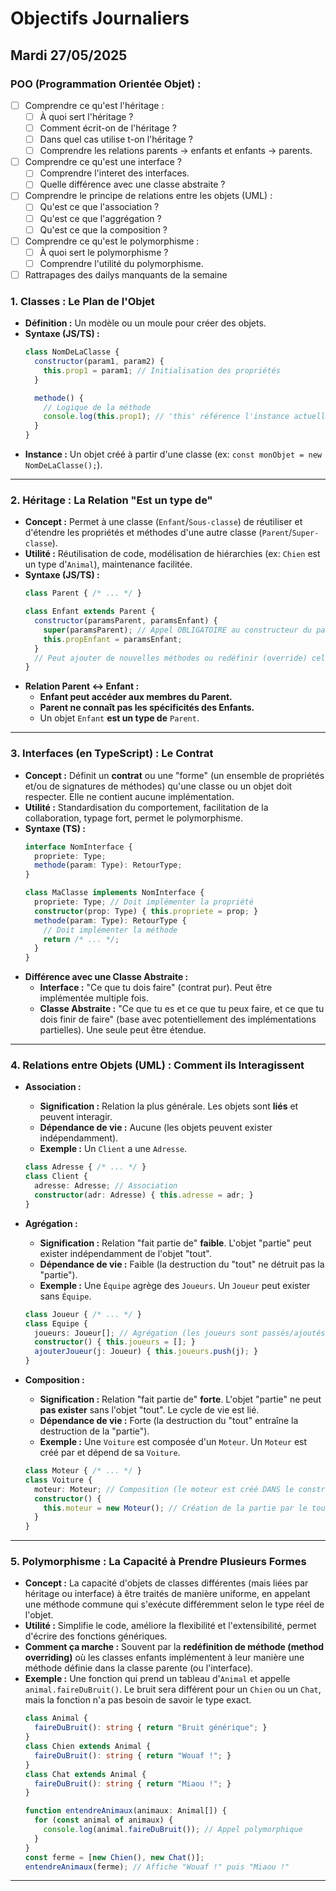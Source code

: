 # Objectifs Journaliers

## Mardi 27/05/2025

### POO (Programmation Orientée Objet) :

- [ ] Comprendre ce qu'est l'héritage :
  - [ ] À quoi sert l'héritage ?
  - [ ] Comment écrit-on de l'héritage ?
  - [ ] Dans quel cas utilise t-on l'héritage ?
  - [ ] Comprendre les relations parents -> enfants et enfants -> parents.
- [ ] Comprendre ce qu'est une interface ?
  - [ ] Comprendre l'interet des interfaces.
  - [ ] Quelle différence avec une classe abstraite ?
- [ ] Comprendre le principe de relations entre les objets (UML) :
  - [ ] Qu'est ce que l'association ?
  - [ ] Qu'est ce que l'aggrégation ?
  - [ ] Qu'est ce que la composition ?
- [ ] Comprendre ce qu'est le polymorphisme :
  - [ ] À quoi sert le polymorphisme ?
  - [ ] Comprendre l'utilité du polymorphisme.
- [ ] Rattrapages des dailys manquants de la semaine

### 1. Classes : Le Plan de l'Objet

* **Définition :** Un modèle ou un moule pour créer des objets.
* **Syntaxe (JS/TS) :**
    ```javascript
    class NomDeLaClasse {
      constructor(param1, param2) {
        this.prop1 = param1; // Initialisation des propriétés
      }

      methode() {
        // Logique de la méthode
        console.log(this.prop1); // 'this' référence l'instance actuelle
      }
    }
    ```
* **Instance :** Un objet créé à partir d'une classe (ex: `const monObjet = new NomDeLaClasse();`).

---

### 2. Héritage : La Relation "Est un type de"

* **Concept :** Permet à une classe (`Enfant`/`Sous-classe`) de réutiliser et d'étendre les propriétés et méthodes d'une autre classe (`Parent`/`Super-classe`).
* **Utilité :** Réutilisation de code, modélisation de hiérarchies (ex: `Chien` est un type d'`Animal`), maintenance facilitée.
* **Syntaxe (JS/TS) :**
    ```javascript
    class Parent { /* ... */ }

    class Enfant extends Parent {
      constructor(paramsParent, paramsEnfant) {
        super(paramsParent); // Appel OBLIGATOIRE au constructeur du parent
        this.propEnfant = paramsEnfant;
      }
      // Peut ajouter de nouvelles méthodes ou redéfinir (override) celles du parent
    }
    ```
* **Relation Parent ↔ Enfant :**
    * **Enfant peut accéder aux membres du Parent.**
    * **Parent ne connaît pas les spécificités des Enfants.**
    * Un objet `Enfant` **est un type de** `Parent`.

---

### 3. Interfaces (en TypeScript) : Le Contrat

* **Concept :** Définit un **contrat** ou une "forme" (un ensemble de propriétés et/ou de signatures de méthodes) qu'une classe ou un objet doit respecter. Elle ne contient aucune implémentation.
* **Utilité :** Standardisation du comportement, facilitation de la collaboration, typage fort, permet le polymorphisme.
* **Syntaxe (TS) :**
    ```typescript
    interface NomInterface {
      propriete: Type;
      methode(param: Type): RetourType;
    }

    class MaClasse implements NomInterface {
      propriete: Type; // Doit implémenter la propriété
      constructor(prop: Type) { this.propriete = prop; }
      methode(param: Type): RetourType {
        // Doit implémenter la méthode
        return /* ... */;
      }
    }
    ```
* **Différence avec une Classe Abstraite :**
    * **Interface :** "Ce que tu dois faire" (contrat pur). Peut être implémentée multiple fois.
    * **Classe Abstraite :** "Ce que tu es et ce que tu peux faire, et ce que tu dois finir de faire" (base avec potentiellement des implémentations partielles). Une seule peut être étendue.

---

### 4. Relations entre Objets (UML) : Comment ils Interagissent

* **Association :**
    * **Signification :** Relation la plus générale. Les objets sont **liés** et peuvent interagir.
    * **Dépendance de vie :** Aucune (les objets peuvent exister indépendamment).
    * **Exemple :** Un `Client` a une `Adresse`.
    ```typescript
    class Adresse { /* ... */ }
    class Client {
      adresse: Adresse; // Association
      constructor(adr: Adresse) { this.adresse = adr; }
    }
    ```

* **Agrégation :**
    * **Signification :** Relation "fait partie de" **faible**. L'objet "partie" peut exister indépendamment de l'objet "tout".
    * **Dépendance de vie :** Faible (la destruction du "tout" ne détruit pas la "partie").
    * **Exemple :** Une `Équipe` agrège des `Joueurs`. Un `Joueur` peut exister sans `Équipe`.
    ```typescript
    class Joueur { /* ... */ }
    class Equipe {
      joueurs: Joueur[]; // Agrégation (les joueurs sont passés/ajoutés)
      constructor() { this.joueurs = []; }
      ajouterJoueur(j: Joueur) { this.joueurs.push(j); }
    }
    ```

* **Composition :**
    * **Signification :** Relation "fait partie de" **forte**. L'objet "partie" ne peut **pas exister** sans l'objet "tout". Le cycle de vie est lié.
    * **Dépendance de vie :** Forte (la destruction du "tout" entraîne la destruction de la "partie").
    * **Exemple :** Une `Voiture` est composée d'un `Moteur`. Un `Moteur` est créé par et dépend de sa `Voiture`.
    ```typescript
    class Moteur { /* ... */ }
    class Voiture {
      moteur: Moteur; // Composition (le moteur est créé DANS le constructeur de Voiture)
      constructor() {
        this.moteur = new Moteur(); // Création de la partie par le tout
      }
    }
    ```

---

### 5. Polymorphisme : La Capacité à Prendre Plusieurs Formes

* **Concept :** La capacité d'objets de classes différentes (mais liées par héritage ou interface) à être traités de manière uniforme, en appelant une méthode commune qui s'exécute différemment selon le type réel de l'objet.
* **Utilité :** Simplifie le code, améliore la flexibilité et l'extensibilité, permet d'écrire des fonctions génériques.
* **Comment ça marche :** Souvent par la **redéfinition de méthode (method overriding)** où les classes enfants implémentent à leur manière une méthode définie dans la classe parente (ou l'interface).
* **Exemple :** Une fonction qui prend un tableau d'`Animal` et appelle `animal.faireDuBruit()`. Le bruit sera différent pour un `Chien` ou un `Chat`, mais la fonction n'a pas besoin de savoir le type exact.
    ```typescript
    class Animal {
      faireDuBruit(): string { return "Bruit générique"; }
    }
    class Chien extends Animal {
      faireDuBruit(): string { return "Wouaf !"; }
    }
    class Chat extends Animal {
      faireDuBruit(): string { return "Miaou !"; }
    }

    function entendreAnimaux(animaux: Animal[]) {
      for (const animal of animaux) {
        console.log(animal.faireDuBruit()); // Appel polymorphique
      }
    }
    const ferme = [new Chien(), new Chat()];
    entendreAnimaux(ferme); // Affiche "Wouaf !" puis "Miaou !"
    ```

---
